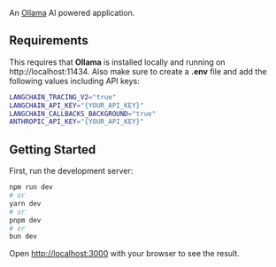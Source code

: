 An [Ollama](https://ollama.com/) AI powered application.

## Requirements

This requires that **Ollama** is installed locally and running on http://localhost:11434. Also make sure to create a **.env** file and add the following values including API keys:

```bash
LANGCHAIN_TRACING_V2="true"
LANGCHAIN_API_KEY="{YOUR_API_KEY}"
LANGCHAIN_CALLBACKS_BACKGROUND="true"
ANTHROPIC_API_KEY="{YOUR_API_KEY}"
```

## Getting Started

First, run the development server:

```bash
npm run dev
# or
yarn dev
# or
pnpm dev
# or
bun dev
```

Open [http://localhost:3000](http://localhost:3000) with your browser to see the result.
